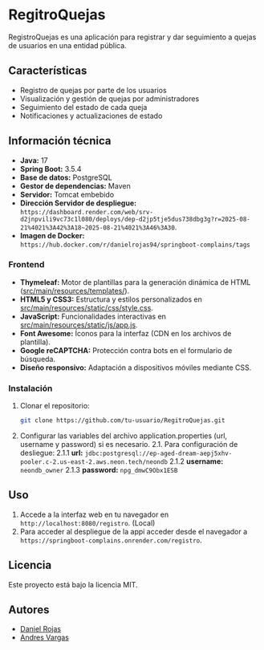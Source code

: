 ﻿# RegitroQuejas

RegistroQuejas es una aplicación para registrar y dar seguimiento a quejas de usuarios en una entidad pública.

## Características

- Registro de quejas por parte de los usuarios
- Visualización y gestión de quejas por administradores
- Seguimiento del estado de cada queja
- Notificaciones y actualizaciones de estado

## Información técnica

- **Java:** 17
- **Spring Boot:** 3.5.4
- **Base de datos:** PostgreSQL
- **Gestor de dependencias:** Maven
- **Servidor:** Tomcat embebido
- **Dirección Servidor de despliegue:** `https://dashboard.render.com/web/srv-d2jnpvili9vc73c1l080/deploys/dep-d2jp5tje5dus738dbg3g?r=2025-08-21%4021%3A42%3A18~2025-08-21%4021%3A46%3A30`.
- **Imagen de Docker:** `https://hub.docker.com/r/danielrojas94/springboot-complains/tags`

### Frontend

- **Thymeleaf:** Motor de plantillas para la generación dinámica de HTML ([src/main/resources/templates/](src/main/resources/templates/)).
- **HTML5 y CSS3:** Estructura y estilos personalizados en [src/main/resources/static/css/style.css](src/main/resources/static/css/style.css).
- **JavaScript:** Funcionalidades interactivas en [src/main/resources/static/js/app.js](src/main/resources/static/js/app.js).
- **Font Awesome:** Íconos para la interfaz (CDN en los archivos de plantilla).
- **Google reCAPTCHA:** Protección contra bots en el formulario de búsqueda.
- **Diseño responsivo:** Adaptación a dispositivos móviles mediante CSS.

### Instalación

1. Clonar el repositorio:
   ```bash
   git clone https://github.com/tu-usuario/RegitroQuejas.git
   ```
2. Configurar las variables del archivo application.properties (url, username y password) si es necesario.
   2.1. Para configuración de desliegue:
      2.1.1 **url:** `jdbc:postgresql://ep-aged-dream-aepj5xhv-pooler.c-2.us-east-2.aws.neon.tech/neondb`
      2.1.2 **username:** `neondb_owner`
      2.1.3 **password:** `npg_dmwC9Obx1ESB`

## Uso

1. Accede a la interfaz web en tu navegador en `http://localhost:8080/registro`. (Local)
2. Para acceder al despliegue de la appi acceder desde el navegador a `https://springboot-complains.onrender.com/registro`.


## Licencia

Este proyecto está bajo la licencia MIT.

## Autores

- [Daniel Rojas](https://github.com/RojasD13)
- [Andres Vargas](https://github.com/andres-Vargas02)




